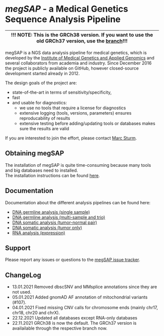 # *megSAP* - a Medical Genetics Sequence Analysis Pipeline

| !!! NOTE: This is the GRCh38 version. If you want to use the old GRCh37 version, use the [branch](https://github.com/imgag/megSAP/tree/GRCh37)!!! |
| --- |

megSAP is a NGS data analysis pipeline for medical genetics, which is developed by the [Institute of Medical Genetics and Applied Genomics](http://www.uni-tuebingen.de/Klinische_Genetik/start.html) and several collaborators from academia and industry. Since December 2016 the project is publicly available on GitHub, however closed-source development started already in 2012.  

The design goals of the project are:

 * state-of-the-art in terms of sensitivity/specificity,
 * fast
 * and usable for diagnostics:
 	* we use no tools that require a license for diagnostics
    * extensive logging (tools, versions, parameters) ensures reproducability of results
	* extensive testing before adding/updating tools or databases makes sure the results are valid

If you are interested to join the effort, please contact [Marc Sturm](https://github.com/marc-sturm).

## Obtaining megSAP
The installation of megSAP is quite time-consuming because many tools and big databases need to installed.  
The installation instructions can be found [here](doc/install_unix.md).

## Documentation

Documentation about the different analysis pipelines can be found here:

* [DNA germline analysis (single sample)](doc/dna_single_sample.md)
* [DNA germline analysis (multi-sample and trio)](doc/dna_multi_sample.md)
* [DNA somatic analysis (tumor-normal pair)](doc/dna_tumor-normal_pair.md)
* [DNA somatic analysis (tumor only)](doc/dna_tumor_only.md)
* [RNA analysis (expression)](doc/rna_expression.md)


## Support

Please report any issues or questions to the [megSAP issue 
tracker](https://github.com/imgag/megSAP/issues).


## ChangeLog
* 13.01.2021 Removed dbscSNV and MMsplice annotations since they are not used.
* 05.01.2021 Added gnomAD AF annotation of mitochondrial variants (#107).
* 04.01.2021 Fixed missing CNV calls for chromosome ends (mainly chr17, chr18,  chr20 and chrX).
* 22.12.2021 Updated all databases except RNA-only databases
* 22.11.2021 GRCh38 is now the default. The GRCh37 version is availailable through the respective branch now.
